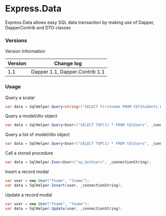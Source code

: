 # Express.Data

Express.Data allows easy SQL data transaction by making use of Dapper, DapperContrib and DTO classes 

### Versions

Version Information

| Version | Change log |
| ------ | ------ |
| 1.1 | Dapper 1.1, Dapper.Contrib 1.1 |



### Usage
Query a scalar
```csharp
var data = SqlHelper.Query<string>("SELECT Firstname FROM tblStudents WHERE Id=1", _connectionString).FirstOrDefault();
```
Query a model/dto object
```csharp
var data = SqlHelper.Query<User>("SELECT TOP(1) * FROM tblUsers", _connectionString).FirstOrDefault();
```
Query a list of model/dto object
```csharp
var data = SqlHelper.Query<User>("SELECT TOP(1) * FROM tblUsers", _connectionString);
```
Call a stored procedure
```csharp
var data = SqlHelper.Exec<User>("sp_GetUsers", _connectionString);
```
Insert a record modal
```csharp
var user = new User("fname", "lname");
var data = SqlHelper.Insert(user, _connectionString);
```
Update a record modal
```csharp
var user = new User("fname", "lname");
var data = SqlHelper.Update(user, _connectionString);
```
